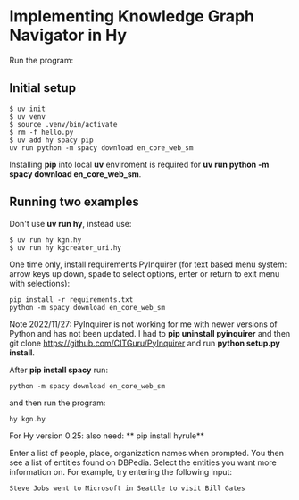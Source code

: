 # Implementing Knowledge Graph Navigator in Hy

Run the program:

## Initial setup

```
$ uv init
$ uv venv
$ source .venv/bin/activate
$ rm -f hello.py
$ uv add hy spacy pip
uv run python -m spacy download en_core_web_sm
```

Installing **pip** into local **uv** enviroment is required for **uv run python -m spacy download en_core_web_sm**.

## Running two examples

Don't use **uv run hy**, instead use:

```
$ uv run hy kgn.hy
$ uv run hy kgcreator_uri.hy
```




One time only, install requirements PyInquirer (for text based menu system: arrow keys up down, spade to select options, enter or return to exit menu with selections):

    pip install -r requirements.txt
    python -m spacy download en_core_web_sm

Note 2022/11/27: PyInquirer is not working for me with newer versions of Python and has not been updated. I had to **pip uninstall pyinquirer** and then git clone https://github.com/CITGuru/PyInquirer and run **python setup.py install**.

After **pip install spacy** run:

    python -m spacy download en_core_web_sm

and then run the program:

    hy kgn.hy

For Hy version 0.25: also need: ** pip install hyrule**

Enter a list of people, place, organization names when prompted. You then see a list of entities found on DBPedia. Select the entities you want more information on. For example, try entering the following input:

    Steve Jobs went to Microsoft in Seattle to visit Bill Gates


